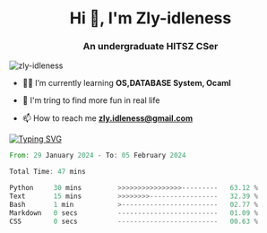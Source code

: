 <h1 align="center">Hi 👋, I'm Zly-idleness</h1>

<h3 align="center">An undergraduate HITSZ CSer</h3>

<p align="left"> <img src="https://komarev.com/ghpvc/?username=zly-idleness&label=Profile%20views&color=0e75b6&style=flat" alt="zly-idleness" /> </p>


- 👨‍💻 I’m currently learning **OS,DATABASE System, Ocaml**

- 🌱 I'm tring to find more fun in real life

- 📫 How to reach me **zly.idleness@gmail.com**



[![Typing SVG](https://readme-typing-svg.herokuapp.com?font=Fira+Code&pause=1000&width=435&lines=I+Maybe+Slow)](https://git.io/typing-svg)


<!--START_SECTION:waka-->

```rust
From: 29 January 2024 - To: 05 February 2024

Total Time: 47 mins

Python     30 mins         >>>>>>>>>>>>>>>>---------   63.12 %
Text       15 mins         >>>>>>>>-----------------   32.39 %
Bash       1 min           >------------------------   02.77 %
Markdown   0 secs          -------------------------   01.09 %
CSS        0 secs          -------------------------   00.63 %
```

<!--END_SECTION:waka-->



